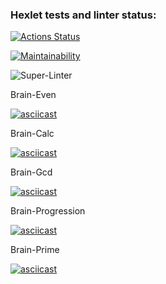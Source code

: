 ### Hexlet tests and linter status:
[![Actions Status](https://github.com/Igor-Klein/frontend-project-lvl1/workflows/hexlet-check/badge.svg)](https://github.com/Igor-Klein/frontend-project-lvl1/actions)

[![Maintainability](https://api.codeclimate.com/v1/badges/c8a12f3705d8572c0cfc/maintainability)](https://codeclimate.com/github/Igor-Klein/frontend-project-lvl1/maintainability)

![Super-Linter](https://github.com/Igor-Klein/frontend-project-lvl1/workflows/Super-Linter/badge.svg)

Brain-Even

[![asciicast](https://asciinema.org/a/1QcqQ8PBB4fiBNGJjIZmlXzNe.svg)](https://asciinema.org/a/1QcqQ8PBB4fiBNGJjIZmlXzNe)

Brain-Calc

[![asciicast](https://asciinema.org/a/vYesZDbhuTDxmfZVD8cVRsCRk.svg)](https://asciinema.org/a/vYesZDbhuTDxmfZVD8cVRsCRk)

Brain-Gcd

[![asciicast](https://asciinema.org/a/82aWNKQku0E4AliKny6PLaKS0.svg)](https://asciinema.org/a/82aWNKQku0E4AliKny6PLaKS0)

Brain-Progression

[![asciicast](https://asciinema.org/a/IZxMAYYBp1lPHrBdHLpdNAkyV.svg)](https://asciinema.org/a/IZxMAYYBp1lPHrBdHLpdNAkyV)

Brain-Prime

[![asciicast](https://asciinema.org/a/A34V05acVIUcMoawCwrOEPSDm.svg)](https://asciinema.org/a/A34V05acVIUcMoawCwrOEPSDm)